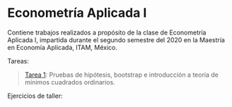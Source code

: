 # Econometría Aplicada I

Contiene trabajos realizados a propósito de la clase de Econometría Aplicada I, impartida durante el segundo semestre del 2020 en la Maestría en Economía Aplicada, ITAM, México.


Tareas:

> [Tarea 1](https://dapivei.github.io/econometria_aplicada/01-tarea-econometria-dpv.html): Pruebas de hipótesis, bootstrap e introducción a teoría de mínimos cuadrados ordinarios.


Ejercicios de taller:
